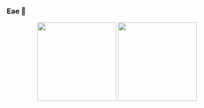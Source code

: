 ### Eae 👋

<div align="center">
  <img height="180em" src="https://github-readme-stats.vercel.app/api?username=marcosguimaraest&show_icons=true&theme=dark" />
  <img height="180em" src="https://github-readme-stats.vercel.app/api/top-langs/?username=marcosguimaraest&layout=compact&theme=dark" />
</div>
</br>

